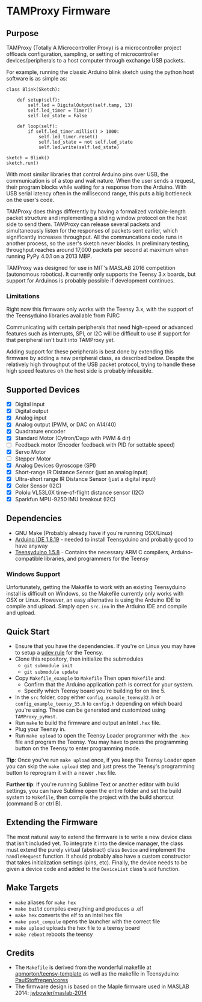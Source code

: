 TAMProxy Firmware
=================

Purpose
-------

TAMProxy (Totally A Microcontroller Proxy) is a microcontroller project offloads configuration, sampling, or setting of microcontroller devices/peripherals to a host computer through exchange USB packets.

For example, running the classic Arduino blink sketch using the python host software is as simple as:

	class Blink(Sketch):

	    def setup(self):
	        self.led = DigitalOutput(self.tamp, 13)
	        self.led_timer = Timer()
	        self.led_state = False

	    def loop(self):
	        if self.led_timer.millis() > 1000:
	            self.led_timer.reset()
	            self.led_state = not self.led_state
	            self.led.write(self.led_state)

    sketch = Blink()
    sketch.run()

With most similar libraries that control Arduino pins over USB, the communication is of a stop and wait nature. When the user sends a request, their program blocks while waiting for a response from the Arduino. With USB serial latency often in the millisecond range, this puts a big bottleneck on the user's code.

TAMProxy does things differently by having a formalized variable-length packet structure and implementing a sliding window protocol on the host side to send them. TAMProxy can release several packets and simultaneously listen for the responses of packets sent earlier, which significantly increases throughput. All the communcations code runs in another process, so the user's sketch never blocks. In preliminary testing, throughput reaches around 17,000 packets per second at maximum when running PyPy 4.0.1 on a 2013 MBP.

TAMProxy was designed for use in MIT's MASLAB 2016 competition (autonomous robotics). It currently only supports the Teensy 3.x boards, but support for Arduinos is probably possible if development continues.

### Limitations
Right now this firmware only works with the Teensy 3.x, with the support of the Teensyduino libraries available from PJRC

Communicating with certain peripherals that need high-speed or advanced features such as interrupts, SPI, or I2C will be difficult to use if support for that peripheral isn't built into TAMProxy yet.

Adding support for these peripherals is best done by extending this firmware by adding a new peripheral class, as described below. Despite the relatively high throughput of the USB packet protocol, trying to handle these high speed features oh the host side is probably infeasible.

Supported Devices
-----------------
- [x] Digital input
- [x] Digital output
- [x] Analog input
- [x] Analog output (PWM, or DAC on A14/40)
- [x] Quadrature encoder
- [x] Standard Motor (Cytron/Dago with PWM & dir)
- [ ] Feedback motor (Encoder feedback with PID for settable speed)
- [x] Servo Motor
- [ ] Stepper Motor
- [x] Analog Devices Gyroscope (SPI)
- [x] Short-range IR Distance Sensor (just an analog input)
- [x] Ultra-short range IR Distance Sensor (just a digital input)
- [x] Color Sensor (I2C)
- [x] Pololu VL53L0X time-of-flight distance sensor (I2C)
- [x] Sparkfun MPU-9250 IMU breakout (I2C)

Dependencies
------------

- GNU Make (Probably already have if you're running OSX/Linux)
- [Arduino IDE 1.8.19](https://www.arduino.cc/en/Main/OldSoftwareReleases#previous) - needed to install Teensyduino and probably good to have anyway
- [Teensyduino 1.5.8](https://www.pjrc.com/teensy/td_download.html) - Contains the necessary ARM C compilers, Arduino-compatible libraries, and programmers for the Teensy

### Windows Support
Unfortunately, getting the Makefile to work with an existing Teensyduino install is difficult on Windows, so the Makefile currently only works with OSX or Linux.
However, an easy alternative is using the Arduino IDE to compile and upload. Simply open `src.ino` in the Arduino IDE and compile and upload.

Quick Start
-----------

- Ensure that you have the dependencies. If you're on Linux you may have to setup a [udev rule](https://www.pjrc.com/teensy/loader_linux.html) for the Teensy.
- Clone this repository, then initialize the submodules
	- `git submodule init`
	- `git submodule update`
- Copy `Makefile_example` to `Makefile` Then open `Makefile` and:
	- Confirm that the Arduino application path is correct for your system.
	- Specify which Teensy board you're building for on line 5.
- In the `src` folder, copy either `config_example_teensy32.h` or `config_example_teensy_35.h` to `config.h` depending on which board you're using. These can be generated and customized using `TAMProxy_pyHost`.
- Run `make` to build the firmware and output an Intel `.hex` file.
- Plug your Teensy in.
- Run `make upload` to open the Teensy Loader programmer with the `.hex` file and program the Teensy. You may have to press the programming button on the Teensy to enter programming mode.

**Tip**: Once you've run `make upload` once, if you keep the Teensy Loader open you can skip the `make upload` step and just press the Teensy's programming button to reprogram it with a newer `.hex` file.

**Further tip**: If you're running Sublime Text or another editor with build settings, you can have Sublime open the entire folder and set the build system to `Makefile`, then compile the project with the build shortcut (command B or ctrl B).

Extending the Firmware
----------------------
The most natural way to extend the firmware is to write a new device class that isn't included yet. To integrate it into the device manager, the class must extend the purely virtual (abstract) class `Device` and implement the `handleRequest` function. It should probably also have a custom constructor that takes initialization settings (pins, etc). Finally, the device needs to be given a device code and added to the `DeviceList` class's `add` function.

Make Targets
------------

- `make` aliases for `make hex`
- `make build` compiles everything and produces a .elf
- `make hex` converts the elf to an intel hex file
- `make post_compile` opens the launcher with the correct file
- `make upload` uploads the hex file to a teensy board
- `make reboot` reboots the teensy

Credits
-------

- The `Makefile` is derived from the wonderful makefile at [apmorton/teensy-template](https://github.com/apmorton/teensy-template) as well as the makefile in Teensyduino: [PaulStoffregen/cores](PaulStoffregen/cores)
- The firmware design is based on the Maple firmware used in MASLAB 2014: [jwbowler/maslab-2014](https://github.com/jwbowler/maslab-2014)
